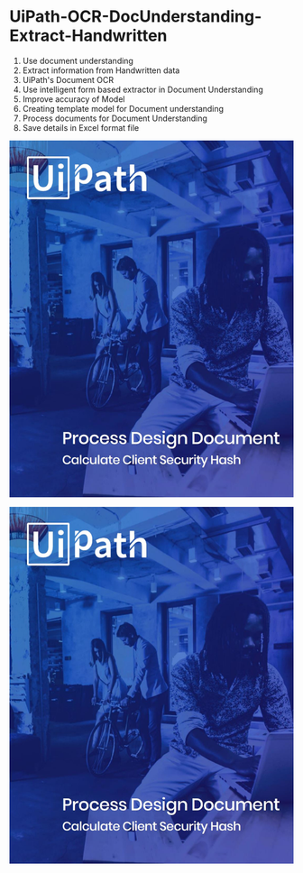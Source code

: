 # UiPath-OCR-DocUnderstanding-Extract-Handwritten

1. Use document understanding
2. Extract information from Handwritten data
3. UiPath's Document OCR
4. Use intelligent form based extractor in Document Understanding
5. Improve accuracy of Model
6. Creating template model for Document understanding
7. Process documents for Document Understanding
8. Save details in Excel format file

![alt text](https://github.com/bacdillon/UiPath-WI5-Calculate-Client-Security-Hash/blob/main/Documentation/PDD.JPG)

![alt text](https://github.com/bacdillon/UiPath-WI5-Calculate-Client-Security-Hash/blob/main/Documentation/PDD.JPG)
